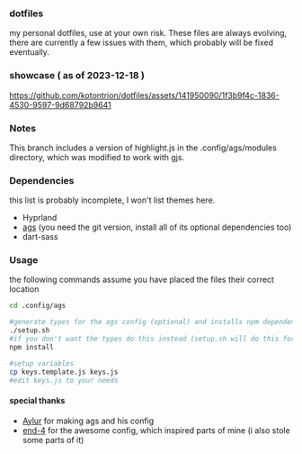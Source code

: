 ### dotfiles
my personal dotfiles, use at your own risk.
These files are always evolving, there are currently a few issues with them, which probably will be fixed eventually.

### showcase ( as of 2023-12-18 )

https://github.com/kotontrion/dotfiles/assets/141950090/1f3b9f4c-1836-4530-9597-9d68792b9641


### Notes
This branch includes a version of highlight.js in the .config/ags/modules directory, which was modified to work with gjs.

### Dependencies
this list is probably incomplete, I won't list themes here.
- Hyprland
- [ags](https://github.com/Aylur/ags) (you need the git version, install all of its optional dependencies too)
- dart-sass

### Usage
the following commands assume you have placed the files their correct location
```bash
cd .config/ags

#generate types for the ags config (optional) and installs npm dependencies. (This will not work if you haven't put the files into  ~/.config/ags)
./setup.sh
#if you don't want the types do this instead (setup.sh will do this for you)
npm install

#setup variables
cp keys.template.js keys.js
#edit keys.js to your needs
```

#### special thanks
- [Aylur](https://www.github.com/Aylur) for making ags and his config
- [end-4](https://www.github.com/end-4) for the awesome config, which inspired parts of mine (i also stole some parts of it)
